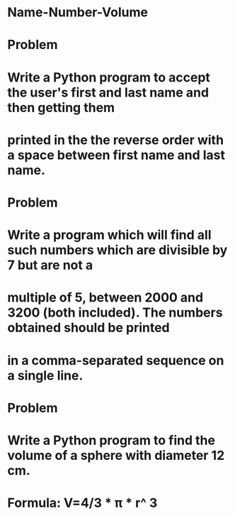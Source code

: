 # Name-Number-Volume
# Problem
#  Write a Python program to accept the user's first and last name and then getting them
# printed in the the reverse order with a space between first name and last name.
# Problem
# Write a program which will find all such numbers which are divisible by 7 but are not a
# multiple of 5, between 2000 and 3200 (both included). The numbers obtained should be printed 
# in a comma-separated sequence on a single line.
# Problem
# Write a Python program to find the volume of a sphere with diameter 12 cm.
# Formula: V=4/3 * π * r^ 3
